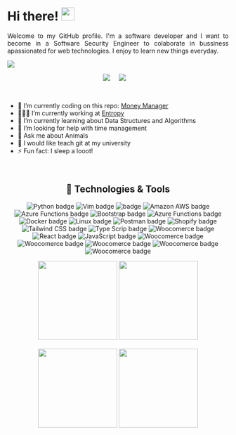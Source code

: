 # Hi there! <img src="https://raw.githubusercontent.com/MartinHeinz/MartinHeinz/master/wave.gif" width="30px">

<p align='justify'>
Welcome to my GitHub profile. I'm a software developer  and I want to become in a Software Security Engineer to colaborate in bussiness apassionated for web technologies. I enjoy to learn new things everyday.</p>

![](https://komarev.com/ghpvc/?username=MartinMendozaDev)

<p align='center'>
  <a href="https://www.linkedin.com/in/martinmendozadev"><img src="https://img.shields.io/badge/linkedin-%230077B5.svg?&style=for-the-badge&logo=linkedin&logoColor=white" /></a>&nbsp;&nbsp;&nbsp;&nbsp;
  <a href="mailto:martinmendozadev@gmail.com?subject=Hey%20Martin!"><img src="https://img.shields.io/badge/gmail-%23D14836.svg?&style=for-the-badge&logo=gmail&logoColor=white" /></a>&nbsp;&nbsp;&nbsp;&nbsp;
</p>
<br>

- 🔭 I’m currently coding on this repo: [Money Manager](https://github.com/martinmendozadev/money-manager)
- 🧑🏽‍💼 I’m currently working at [Entropy](https://entropy.tech/)
- 🌱 I’m currently learning about Data Structures and Algorithms
- 🤔 I’m looking for help with time management
- 💬 Ask me about Animals
- 🏫 I would like teach git at my university
- ⚡ Fun fact: I sleep a looot!
<br>


<h2 align="center">🔧 Technologies & Tools</h2>
<p align="center">
  <img src="https://img.shields.io/badge/Python-ffd340?style=for-the-badge&logo=python&logoColor=black" alt="Python badge" />
  <img src="https://img.shields.io/badge/Vim-0C55D3?style=for-the-badge&logo=vim&logoColor=black" alt="Vim badge" />
  <img src="https://img.shields.io/badge/go-00acd7?style=for-the-badge&logo=go&logoColor=black" alt=" badge" />
  <img src="https://img.shields.io/badge/amazon aws-ec912d?style=for-the-badge&logo=amazonaws&logoColor=black" alt="Amazon AWS badge" />
  <img src="https://img.shields.io/badge/azure functions-1461b5?style=for-the-badge&logo=azurefunctions&logoColor=black" alt="Azure Functions badge" />
  <img src="https://img.shields.io/badge/bootstrap-7952b3?style=for-the-badge&logo=bootstrap&logoColor=black" alt="Bootstrap badge" />
  <img src="https://img.shields.io/badge/Django-0C4B33?style=for-the-badge&logo=django&logoColor=black" alt="Azure Functions badge" />
  <img src="https://img.shields.io/badge/docker-2496ed?style=for-the-badge&logo=docker&logoColor=black" alt="Docker badge" />
  <img src="https://img.shields.io/badge/linux-03001c?style=for-the-badge&logo=linux&logoColor=white" alt="Linux badge" />
  <img src="https://img.shields.io/badge/postman-FF6C37?style=for-the-badge&logo=postman&logoColor=black" alt="Postman badge" />
  <img src="https://img.shields.io/badge/shopify-95bf47?style=for-the-badge&logo=shopify&logoColor=black" alt="Shopify badge" />
  <img src="https://img.shields.io/badge/Tailwind CSS-06b6d4?style=for-the-badge&logo=tailwindcss&logoColor=black" alt="Tailwind CSS badge" />
  <img src="https://img.shields.io/badge/TypeScrip-3178c6?style=for-the-badge&logo=typescript&logoColor=black" alt="Type Scrip badge" />
  <img src="https://img.shields.io/badge/woocommerce-7f54b3?style=for-the-badge&logo=woocommerce&logoColor=black" alt="Woocomerce badge" />
  <img src="https://img.shields.io/badge/react.js-61dafb?style=for-the-badge&logo=react&logoColor=black" alt="React badge" />
  <img src="https://img.shields.io/badge/javascript-efd81d?style=for-the-badge&logo=javascript&logoColor=black" alt="JavaScript badge" />
  <img src="https://img.shields.io/badge/html-dd4b25?style=for-the-badge&logo=html5&logoColor=black" alt="Woocomerce badge" />
  <img src="https://img.shields.io/badge/css3-264de4?style=for-the-badge&logo=css3&logoColor=black" alt="Woocomerce badge" />
  <img src="https://img.shields.io/badge/node.js-1e7e1d?style=for-the-badge&logo=nodedotjs&logoColor=black" alt="Woocomerce badge" />
  <img src="https://img.shields.io/badge/git-f54d27?style=for-the-badge&logo=git&logoColor=black" alt="Woocomerce badge" />
  <img src="https://img.shields.io/badge/github-010a1f?style=for-the-badge&logo=github&logoColor=white" alt="Woocomerce badge" />

</p>


<div align="center">
    <img height="180em" src="https://github-readme-stats.vercel.app/api?username=MartinMendozaDev&show_icons=true&theme=tokyonight">
    <img height="180em" src="https://github-readme-stats.vercel.app/api/wakatime?username=martinMendozaDev&theme=tokyonight&layout=compact">
</div>
<br>

<div align="center">
    <img height="180em" src="https://github-readme-streak-stats.herokuapp.com/?user=MartinMendozaDev&theme=black-ice&fire=6600AF&currStreakNum=6600AF&ring=6600AF&currStreakLabel=6600AF">
    <img height="180em" src="https://github-readme-stats-eight-theta.vercel.app/api/top-langs/?username=MartinMendozaDEv&layout=compact&langs_count=8&theme=tokyonight"/>
</div>

</div>
